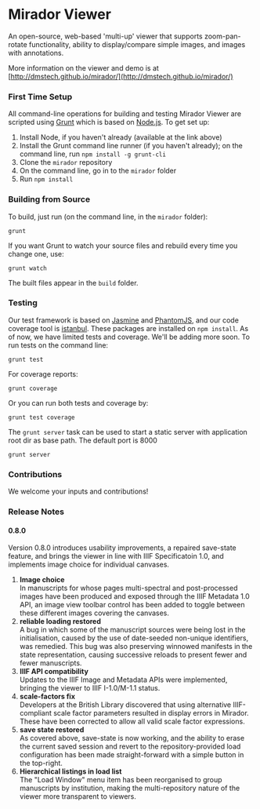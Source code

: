 # Mirador Viewer

An open-source, web-based 'multi-up' viewer that supports zoom-pan-rotate functionality, ability to display/compare simple images, and images with annotations.

More information on the viewer and demo is at [http://dmstech.github.io/mirador/](http://dmstech.github.io/mirador/)

### First Time Setup

All command-line operations for building and testing Mirador Viewer are scripted using [Grunt](http://gruntjs.com/) which is based on [Node.js](http://nodejs.org/). To get set up:

1. Install Node, if you haven't already (available at the link above)
1. Install the Grunt command line runner (if you haven't already); on the command line, run `npm install -g grunt-cli`
1. Clone the `mirador` repository
1. On the command line, go in to the `mirador` folder
1. Run `npm install`

### Building from Source

To build, just run (on the command line, in the `mirador` folder):

    grunt

If you want Grunt to watch your source files and rebuild every time you change one, use:

    grunt watch

The built files appear in the `build` folder.

### Testing

Our test framework is based on [Jasmine](http://pivotal.github.io/jasmine/) and [PhantomJS](http://phantomjs.org/), and our code coverage tool is [istanbul](http://gotwarlost.github.io/istanbul/).
These packages are installed on `npm install`. As of now, we have limited tests and coverage. We'll be adding more soon. To run tests on the command line:

    grunt test

For coverage reports:

    grunt coverage

Or you can run both tests and coverage by:

    grunt test coverage

The `grunt server` task can be used to start a static server with application root dir as base path. The default port is 8000

    grunt server


### Contributions

We welcome your inputs and contributions!

### Release Notes
#### 0.8.0 
Version 0.8.0 introduces usability improvements, a repaired save-state feature, and brings the viewer in line with IIIF Specificatoin 1.0, and implements image choice for individual canvases.   

1. **Image choice**  
In manuscripts for whose pages multi-spectral and post-processed images have been produced and exposed through the IIIF Metadata 1.0 API, an image view toolbar control has been added to toggle between these
different images covering the canvases.
1. **reliable loading restored**  
A bug in which some of the manuscript sources were being lost in the initialisation, caused by the use of date-seeded non-unique identifiers, was remedied. This bug was
also preserving winnowed manifests in the state representation, causing successive reloads to present fewer and fewer manuscripts.
1. **IIIF API compatibility**  
 Updates to the IIIF Image and Metadata APIs were implemented, bringing the viewer to IIIF I-1.0/M-1.1 status.
1. **scale-factors fix**  
Developers at the British Library discovered that using alternative IIIF-compliant scale factor parameters resulted in display errors in Mirador. These have been corrected
to allow all valid scale factor expressions.
1. **save state restored**  
As covered above, save-state is now working, and the ability to erase the current saved session and revert to the repository-provided load configuration has been made
straight-forward with a simple button in the top-right. 
1. **Hierarchical listings in load list**  
The "Load Window" menu item has been reorganised to group manuscripts by institution, making the multi-repository nature of the viewer more transparent to viewers.
